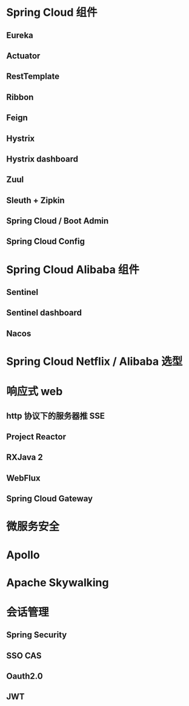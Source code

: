 

# Spring Cloud 组件

## Eureka

## Actuator

## RestTemplate

## Ribbon

## Feign

## Hystrix

## Hystrix dashboard

## Zuul

## Sleuth + Zipkin

## Spring Cloud / Boot Admin

## Spring Cloud Config

# Spring Cloud Alibaba 组件

## Sentinel

## Sentinel dashboard

## Nacos

# Spring Cloud Netflix / Alibaba 选型



# 响应式 web

## http 协议下的服务器推 SSE

## Project Reactor

## RXJava 2

## WebFlux

## Spring Cloud Gateway



# 微服务安全

# Apollo

# Apache Skywalking

# 会话管理

## Spring Security

## SSO CAS

## Oauth2.0

## JWT





